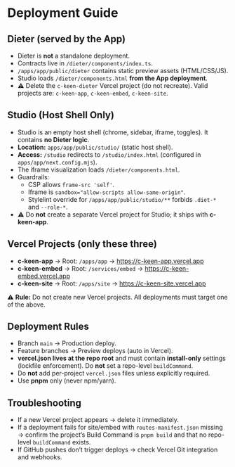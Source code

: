 # Deployment Guide

## Dieter (served by the App)
- Dieter is **not** a standalone deployment.
- Contracts live in `/dieter/components/index.ts`.
- `/apps/app/public/dieter` contains static preview assets (HTML/CSS/JS).
- Studio loads `/dieter/components.html` **from the App deployment**.
- ⚠️ Delete the `c-keen-dieter` Vercel project (do not recreate). Valid projects are: `c-keen-app`, `c-keen-embed`, `c-keen-site`.

## Studio (Host Shell Only)
- Studio is an empty host shell (chrome, sidebar, iframe, toggles). It contains **no Dieter logic**.
- **Location:** `apps/app/public/studio/` (static host shell).
- **Access:** `/studio` redirects to `/studio/index.html` (configured in `apps/app/next.config.mjs`).
- The iframe visualization loads `/dieter/components.html`.
- Guardrails:
  - CSP allows `frame-src 'self'`.
  - Iframe is `sandbox="allow-scripts allow-same-origin"`.
  - Stylelint override for `/apps/app/public/studio/**` forbids `.diet-*` and `--role-*`.
- ⚠️ Do **not** create a separate Vercel project for Studio; it ships with **c-keen-app**.

## Vercel Projects (only these three)
- **c-keen-app** → Root: `/apps/app` → https://c-keen-app.vercel.app
- **c-keen-embed** → Root: `/services/embed` → https://c-keen-embed.vercel.app
- **c-keen-site** → Root: `/apps/site` → https://c-keen-site.vercel.app

⚠️ **Rule:** Do not create new Vercel projects. All deployments must target one of the above.

## Deployment Rules
- Branch `main` → Production deploy.
- Feature branches → Preview deploys (auto in Vercel).
- **vercel.json lives at the repo root** and must contain **install-only** settings (lockfile enforcement). Do **not** set a repo-level `buildCommand`.
- Do **not** add per-project `vercel.json` files unless explicitly required.
- Use **pnpm** only (never npm/yarn).

## Troubleshooting
- If a new Vercel project appears → delete it immediately.
- If a deployment fails for site/embed with `routes-manifest.json` missing → confirm the project’s Build Command is `pnpm build` and that no repo-level `buildCommand` exists.
- If GitHub pushes don’t trigger deploys → check Vercel Git integration and webhooks.
 